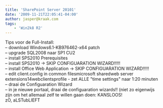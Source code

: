 ```yaml
---
title: 'SharePoint Server 20101'
date: '2009-11-21T22:05:41-04:00'
author: jasper@kraak.com
tags:
    - 'Win2k8 R2'
---
```


<div class="bvMsg" id="msgcns!3FD1C7C6EA1A2!169"><div> Tips voor de Full-Install:</div><div>– download Windows6.1-KB976462-x64 patch</div><div>– upgrade SQL2008 naar SP1 CU2</div><div>– install SPS2010 Prerequisites</div><div>– install SPS2010 -&gt; SKIP CONFIGUARATION WIZARD!!!!!</div><div>– install Office Web Application -&gt; SKIP CONFIGUARATION WIZARD!!!!!</div><div>– edit client.config in common filesmicrosoft sharedweb server extensions14webclientsprofile
- zet ALLE "time settings" naar 1:20 minuten</div><div>– draai de Configuaration Wizard</div><div>– in je nieuwe portaal, draai de configuaration wizards!! (niet zo eigenwijs zijn om het allemaal zelf te willen gaan doen: KANSLOOS!</div><div> </div><div>zO, aLSTubLIEFT</div></div>
